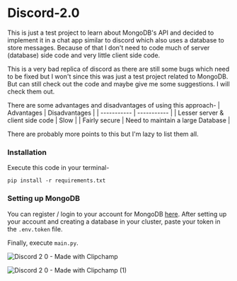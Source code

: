 # Discord-2.0

This is just a test project to learn about MongoDB's API and decided to implement it in a chat app similar to discord which also uses a database to store messages.
Because of that I don't need to code much of server (database) side code and very little client side code.

This is a very bad replica of discord as there are still some bugs which need to be fixed but I won't since this was just a test project related to MongoDB. But can still check out the code and maybe give me some suggestions. I will check them out.

There are some advantages and disadvantages of using this approach-
| Advantages                            | Disadvantages                     |
| -----------                           | -----------                       |
| Lesser server & client side code      |       Slow                        |
| Fairly secure                         | Need to maintain a large Database |

There are probably more points to this but I'm lazy to list them all.


### Installation
Execute this code in your terminal-
```
pip install -r requirements.txt
```


### Setting up MongoDB
You can register / login to your account for MongoDB [here](https://account.mongodb.com/account/login). After setting up your account and creating a database in your cluster, paste your token in the `.env.token` file.


Finally, execute `main.py`.

![Discord 2 0 - Made with Clipchamp](https://github.com/Krishpy-Chips/Discord-2.0/assets/101330162/e650a232-6985-4994-8a73-819eb706c524)

![Discord 2 0 - Made with Clipchamp (1)](https://github.com/Krishpy-Chips/Discord-2.0/assets/101330162/40d0f4e6-9ee3-49f2-9c15-44f713d2c4dc)
